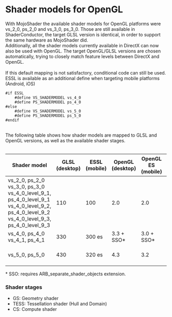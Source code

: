 # Shader models for OpenGL
With MojoShader the available shader models for OpenGL platforms were vs_2_0, ps_2_0 and vs_3_0, ps_3_0. Those are still available in ShaderConductor, the target GLSL version is identical, in order to support the same hardware as MojoShader did.<br> 
Additionally, all the shader models currently available in DirectX can now also be used with OpenGL. The target OpenGL/GLSL versions are chosen automatically, trying to closely match feature levels between DirectX and OpenGL.<br>  
If this default mapping is not satisfactory, conditional code can still be used. ESSL is available as an additional define when targeting mobile platforms (Android, iOS)
```HLSL
#if ESSL
    #define VS_SHADERMODEL vs_4_0
    #define PS_SHADERMODEL ps_4_0
#else
    #define VS_SHADERMODEL vs_5_0
    #define PS_SHADERMODEL ps_5_0
#endif
```
<br>
The following table shows how shader models are mapped to GLSL and OpenGL versions, as well as the available shader stages.
<br>
<br>

|Shader model                                                                                                                                               | GLSL <br> (desktop)    | ESSL <br> (mobile) | OpenGL <br> (desktop) | OpenGL ES <br> (mobile) | Shader stages <br> (desktop) | Shader stages <br> (mobile) | 
|-----------------------------------------------------------------------------------------------------------------------------------------------------------|------------------------|--------------------|-----------------------|-------------------------|------------------------------|-----------------------------|
|vs_2_0, ps_2_0 <br> vs_3_0, ps_3_0 <br> vs_4_0_level_9_1, ps_4_0_level_9_1 <br> vs_4_0_level_9_2, ps_4_0_level_9_2 <br> vs_4_0_level_9_3, ps_4_0_level_9_3 | 110                    | 100                | 2.0                   | 2.0                     |                              |                             |
|vs_4_0, ps_4_0 <br> vs_4_1, ps_4_1                                                                                                                         | 330                    | 300 es             | 3.3 + SSO*            | 3.0 + SSO*              | GS                           |                             |
|vs_5_0, ps_5_0                                                                                                                                             | 430                    | 320 es             | 4.3                   | 3.2                     | GS, TESS, CS                 | GS, TESS, CS                |

\* SSO: requires ARB_separate_shader_objects extension.

### Shader stages
- GS: Geometry shader
- TESS: Tessellation shader (Hull and Domain)
- CS: Compute shader
